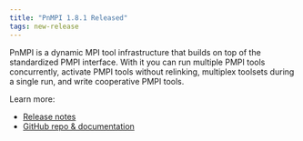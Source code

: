 ```yaml
---
title: "PnMPI 1.8.1 Released"
tags: new-release
---
```


PnMPI is a dynamic MPI tool infrastructure that builds on top of the standardized PMPI interface. With it you can run multiple PMPI tools concurrently, activate PMPI tools without relinking, multiplex toolsets during a single run, and write cooperative PMPI tools.

Learn more:
- [Release notes](https://github.com/LLNL/PnMPI/releases/tag/v1.8.1)
- [GitHub repo & documentation](https://github.com/LLNL/PnMPI)
